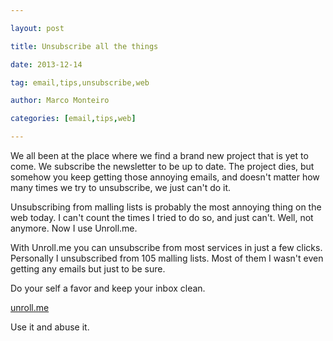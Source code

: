 ---
layout: post
title: Unsubscribe all the things
date: 2013-12-14
tag: email,tips,unsubscribe,web
author: Marco Monteiro
categories: [email,tips,web]
---

We all been at the place where we find a brand new project that is yet to come. We subscribe the newsletter to be up to date. The project dies, but somehow you keep getting those annoying emails, and doesn't matter how many times we try to unsubscribe, we just can't do it.

Unsubscribing from malling lists is probably the most annoying thing on the web today. I can't count the times I tried to do so, and just can't. Well, not anymore. Now I use Unroll.me.

With Unroll.me you can unsubscribe from most services in just a few clicks. Personally I unsubscribed from 105 malling lists. Most of them I wasn't even getting any emails but just to be sure.

Do your self a favor and keep your inbox clean.

<i class="icon-external-link"></i> [unroll.me](https://unroll.me/)

Use it and abuse it.